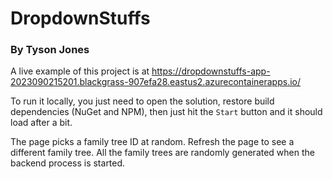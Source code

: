 # DropdownStuffs
### By Tyson Jones

A live example of this project is at https://dropdownstuffs-app-2023090215201.blackgrass-907efa28.eastus2.azurecontainerapps.io/

To run it locally, you just need to open the solution, restore build dependencies (NuGet and NPM), then just hit the `Start` button and it should load after a bit.

The page picks a family tree ID at random. Refresh the page to see a different family tree. All the family trees are randomly generated when the backend process is started.